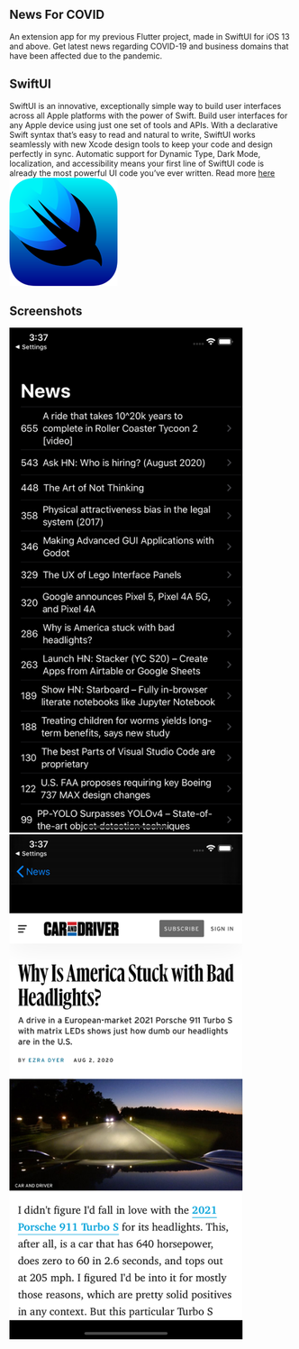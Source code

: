 ## News For COVID
An extension app for my previous Flutter project, made in SwiftUI for iOS 13 and above.
Get latest news regarding COVID-19 and business domains that have been affected due to the pandemic.

## SwiftUI
SwiftUI is an innovative, exceptionally simple way to build user interfaces across all Apple platforms with the power of Swift. Build user interfaces for any Apple device using just one set of tools and APIs. With a declarative Swift syntax that’s easy to read and natural to write, SwiftUI works seamlessly with new Xcode design tools to keep your code and design perfectly in sync. Automatic support for Dynamic Type, Dark Mode, localization, and accessibility means your first line of SwiftUI code is already the most powerful UI code you’ve ever written.
Read more [here](https://developer.apple.com/xcode/swiftui) 
<br>
[<img src = "GitImages/swiftui.png">](https://developer.apple.com/xcode/swiftui)


## Screenshots
<img src= "GitImages/iPhone11 - Screenshot1.png" width="414" height="896" >  <img src= "GitImages/iPhone11- Screenshot2.png" width="414" height="896" > 